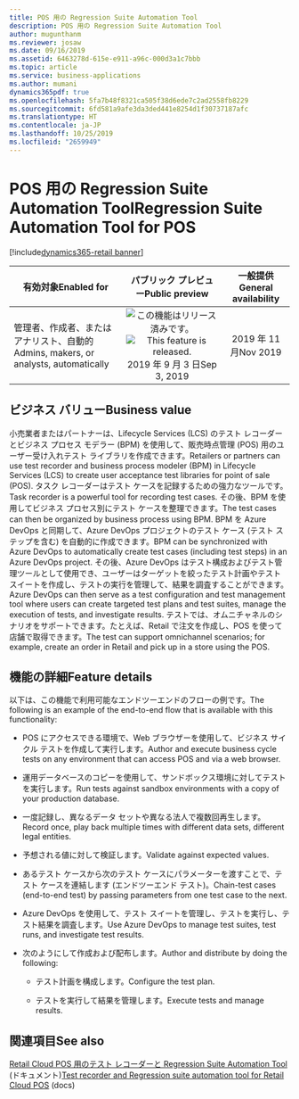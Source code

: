 ```yaml
---
title: POS 用の Regression Suite Automation Tool
description: POS 用の Regression Suite Automation Tool
author: mugunthanm
ms.reviewer: josaw
ms.date: 09/16/2019
ms.assetid: 6463278d-615e-e911-a96c-000d3a1c7bbb
ms.topic: article
ms.service: business-applications
ms.author: mumani
dynamics365pdf: true
ms.openlocfilehash: 5fa7b48f8321ca505f38d6ede7c2ad2558fb8229
ms.sourcegitcommit: 6fd581a9afe3da3ded441e8254d1f30737187afc
ms.translationtype: HT
ms.contentlocale: ja-JP
ms.lasthandoff: 10/25/2019
ms.locfileid: "2659949"
---
```

# <a name="regression-suite-automation-tool-for-pos"></a><span data-ttu-id="86cff-103">POS 用の Regression Suite Automation Tool</span><span class="sxs-lookup"><span data-stu-id="86cff-103">Regression Suite Automation Tool for POS</span></span>
[!include[dynamics365-retail banner](../includes/dynamics365-retail.md)]

| <span data-ttu-id="86cff-104">有効対象</span><span class="sxs-lookup"><span data-stu-id="86cff-104">Enabled for</span></span>    |  <span data-ttu-id="86cff-105">パブリック プレビュー</span><span class="sxs-lookup"><span data-stu-id="86cff-105">Public preview</span></span> | <span data-ttu-id="86cff-106">一般提供</span><span class="sxs-lookup"><span data-stu-id="86cff-106">General availability</span></span> | 
| ---------- | :----------: |:----------: |
|<span data-ttu-id="86cff-107">管理者、作成者、またはアナリスト、自動的</span><span class="sxs-lookup"><span data-stu-id="86cff-107">Admins, makers, or analysts, automatically</span></span>|<span data-ttu-id="86cff-108">![この機能はリリース済みです。](/dynamics365-release-plan/media/green-checkmark.png "この機能はリリース済みです。")</span><span class="sxs-lookup"><span data-stu-id="86cff-108">![This feature is released.](/dynamics365-release-plan/media/green-checkmark.png "This feature is released.")</span></span> <span data-ttu-id="86cff-109">2019 年 9 月 3 日</span><span class="sxs-lookup"><span data-stu-id="86cff-109">Sep 3, 2019</span></span>| <span data-ttu-id="86cff-110">2019 年 11 月</span><span class="sxs-lookup"><span data-stu-id="86cff-110">Nov 2019</span></span>|


## <a name="business-value"></a><span data-ttu-id="86cff-111">ビジネス バリュー</span><span class="sxs-lookup"><span data-stu-id="86cff-111">Business value</span></span>
<!-- bv start -->
<span data-ttu-id="86cff-112">小売業者またはパートナーは、Lifecycle Services (LCS) のテスト レコーダーとビジネス プロセス モデラー (BPM) を使用して、販売時点管理 (POS) 用のユーザー受け入れテスト ライブラリを作成できます。</span><span class="sxs-lookup"><span data-stu-id="86cff-112">Retailers or partners can use test recorder and business process modeler (BPM) in Lifecycle Services (LCS) to create user acceptance test libraries for point of sale (POS).</span></span> <span data-ttu-id="86cff-113">タスク レコーダーはテスト ケースを記録するための強力なツールです。</span><span class="sxs-lookup"><span data-stu-id="86cff-113">Task recorder is a powerful tool for recording test cases.</span></span> <span data-ttu-id="86cff-114">その後、BPM を使用してビジネス プロセス別にテスト ケースを整理できます。</span><span class="sxs-lookup"><span data-stu-id="86cff-114">The test cases can then be organized by business process using BPM.</span></span> <span data-ttu-id="86cff-115">BPM を Azure DevOps と同期して、Azure DevOps プロジェクトのテスト ケース (テスト ステップを含む) を自動的に作成できます。</span><span class="sxs-lookup"><span data-stu-id="86cff-115">BPM can be synchronized with Azure DevOps to automatically create test cases (including test steps) in an Azure DevOps project.</span></span> <span data-ttu-id="86cff-116">その後、Azure DevOps はテスト構成およびテスト管理ツールとして使用でき、ユーザーはターゲットを絞ったテスト計画やテスト スイートを作成し、テストの実行を管理して、結果を調査することができます。</span><span class="sxs-lookup"><span data-stu-id="86cff-116">Azure DevOps can then serve as a test configuration and test management tool where users can create targeted test plans and test suites, manage the execution of tests, and investigate results.</span></span> <span data-ttu-id="86cff-117">テストでは、オムニチャネルのシナリオをサポートできます。たとえば、Retail で注文を作成し、POS を使って店舗で取得できます。</span><span class="sxs-lookup"><span data-stu-id="86cff-117">The test can support omnichannel scenarios; for example, create an order in Retail and pick up in a store using the POS.</span></span>
<!-- bv end -->



## <a name="feature-details"></a><span data-ttu-id="86cff-118">機能の詳細</span><span class="sxs-lookup"><span data-stu-id="86cff-118">Feature details</span></span>
<!--feature detail start -->
<span data-ttu-id="86cff-119">以下は、この機能で利用可能なエンドツーエンドのフローの例です。</span><span class="sxs-lookup"><span data-stu-id="86cff-119">The following is an example of the end-to-end flow that is available with this functionality:</span></span>

- <span data-ttu-id="86cff-120">POS にアクセスできる環境で、Web ブラウザーを使用して、ビジネス サイクル テストを作成して実行します。</span><span class="sxs-lookup"><span data-stu-id="86cff-120">Author and execute business cycle tests on any environment that can access POS and via a web browser.</span></span>

- <span data-ttu-id="86cff-121">運用データベースのコピーを使用して、サンドボックス環境に対してテストを実行します。</span><span class="sxs-lookup"><span data-stu-id="86cff-121">Run tests against sandbox environments with a copy of your production database.</span></span>

- <span data-ttu-id="86cff-122">一度記録し、異なるデータ セットや異なる法人で複数回再生します。</span><span class="sxs-lookup"><span data-stu-id="86cff-122">Record once, play back multiple times with different data sets, different legal entities.</span></span>

- <span data-ttu-id="86cff-123">予想される値に対して検証します。</span><span class="sxs-lookup"><span data-stu-id="86cff-123">Validate against expected values.</span></span> 

- <span data-ttu-id="86cff-124">あるテスト ケースから次のテスト ケースにパラメーターを渡すことで、テスト ケースを連結します (エンドツーエンド テスト)。</span><span class="sxs-lookup"><span data-stu-id="86cff-124">Chain-test cases (end-to-end test) by passing parameters from one test case to the next.</span></span>

- <span data-ttu-id="86cff-125">Azure DevOps を使用して、テスト スイートを管理し、テストを実行し、テスト結果を調査します。</span><span class="sxs-lookup"><span data-stu-id="86cff-125">Use Azure DevOps to manage test suites, test runs, and investigate test results.</span></span>

- <span data-ttu-id="86cff-126">次のようにして作成および配布します。</span><span class="sxs-lookup"><span data-stu-id="86cff-126">Author and distribute by doing the following:</span></span>

  - <span data-ttu-id="86cff-127">テスト計画を構成します。</span><span class="sxs-lookup"><span data-stu-id="86cff-127">Configure the test plan.</span></span>

  - <span data-ttu-id="86cff-128">テストを実行して結果を管理します。</span><span class="sxs-lookup"><span data-stu-id="86cff-128">Execute tests and manage results.</span></span>
<!--feature detail end -->










## <a name="see-also"></a><span data-ttu-id="86cff-129">関連項目</span><span class="sxs-lookup"><span data-stu-id="86cff-129">See also</span></span>

<span data-ttu-id="86cff-130">[Retail Cloud POS 用のテスト レコーダーと Regression Suite Automation Tool](https://docs.microsoft.com/dynamics365/unified-operations/retail/dev-itpro/pos-rsat) (ドキュメント)</span><span class="sxs-lookup"><span data-stu-id="86cff-130">[Test recorder and Regression suite automation tool for Retail Cloud POS](https://docs.microsoft.com/dynamics365/unified-operations/retail/dev-itpro/pos-rsat) (docs)</span></span>
